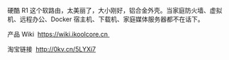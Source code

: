 硬酷 R1 这个软路由，太美丽了，大小刚好，铝合金外壳。当家庭防火墙、虚拟机、远程办公、Docker 宿主机、下载机、家庭媒体服务器都不在话下。

  

产品 Wiki  https://wiki.ikoolcore.cn 

淘宝链接  http://0kv.cn/5LYXi7